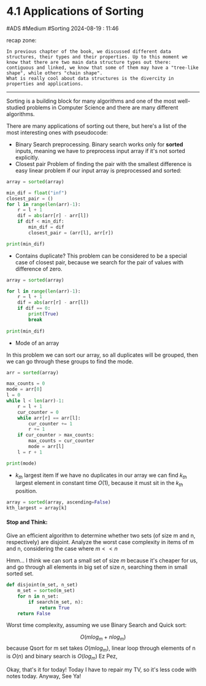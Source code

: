 # 4.1 Applications of Sorting
#ADS #Medium  #Sorting
2024-08-19 : 11:46

recap zone:
```
In previous chapter of the book, we discussed different data structures, their types and their properties. Up to this moment we know that there are two main data structure types out there: contiguous and linked, we know that some of them may have a "tree-like shape", while others "chain shape".
What is really cool about data structures is the divercity in properties and applications.
```

---

Sorting is a building block for many algorithms and one of the most well-studied problems in Computer Science and there are many different algorithms.

There are many applications of sorting out there, but here's a list of the most interesting ones with pseudocode:

- Binary Search preprocessing.
Binary search works only for **sorted** inputs, meaning we have to preprocess input array if it's not sorted explicitly.
- Closest pair
Problem of finding the pair with the smallest difference is easy linear problem if our input array is preprocessed and sorted:

```python
array = sorted(array)

min_dif = float("inf")
closest_pair = ()
for l in range(len(arr)-1):
	r = l + 1
	dif = abs(arr[r] - arr[l])
	if dif < min_dif:
		min_dif = dif
		closest_pair = (arr[l], arr[r])

print(min_dif)
```

- Contains duplicate?
This problem can be considered to be a special case of closest pair, because we search for the pair of values with difference of zero.
```python
array = sorted(array)

for l in range(len(arr)-1):
	r = l + 1
	dif = abs(arr[r] - arr[l])
	if dif == 0:
		print(True)
		break
	
print(min_dif)
```

- Mode of an array

In this problem we can sort our array, so all duplicates will be grouped, then we can go through these groups to find the mode.

```python
arr = sorted(array)

max_counts = 0
mode = arr[0]
l = 0
while l < len(arr)-1:
	r = l + 1
	cur_counter = 0
	while arr[r] == arr[l]:
		cur_counter += 1
		r += 1
	if cur_counter > max_counts:
		max_counts = cur_counter
		mode = arr[l]
	l = r + 1

print(mode)
```

- $k_{th}$ largest item
If we have no duplicates in our array we can find $k_{th}$ largest element in constant time $O(1)$, because it must sit in the $k_{th}$ position.

```python
array = sorted(array, ascending=False)
kth_largest = array[k]
```

#### Stop and Think:
Give an efficient algorithm to determine whether two sets (of size m and n, respectively) are disjoint. Analyze the worst case complexity in items of m and n, considering the case where $m \lt\lt n$

Hmm...
I think we can sort a small set of size $m$ because it's cheaper for us, and go through all elements in big set of size $n$, searching them in small sorted set.

```python
def disjoint(m_set, n_set)
	m_set = sorted(m_set)
	for n in n_set:
		if search(m_set, n):
			return True
	return False
```
Worst time complexity, assuming we use Binary Search and Quick sort:

$$O(mlog_m + nlog_m)$$
because Qsort for m set takes $O(mlog_m)$, linear loop through elements of n is $O(n)$ and binary search is $O(log_m)$
Ez Pez,

Okay, that's it for today!
Today I have to repair my TV, so it's less code with notes today.
Anyway, See Ya!